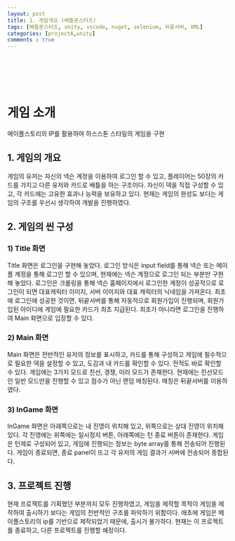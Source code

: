 ```yaml
---
layout: post
title: 1. 게임개요 (배틀몬스터즈)
tags: [배틀몬스터즈, unity, vscode, nuget, selenium, 뒤끝서버, XML]
categories: [projectA,unity]
comments : true
---
```

<br>
<br>
<br>
<br>

# 게임 소개

메이플스토리의 IP를 활용하여 하스스톤 스타일의 게임을 구현

## 1. 게임의 개요

게임의 유저는 자신의 넥슨 계정을 이용하여 로그인 할 수 있고, 플레이어는 50장의 카드를 가지고 다른 유저와 카드로 배틀을 하는 구조이다. 자신이 덱을 직접 구성할 수 있고, 각 카드에는 고유한 효과나 능력을 보유하고 있다. 현재는 게임의 완성도 보다는 게임의 구조를 우선시 생각하여 개발을 진행하였다. 

## 2. 게임의 씬 구성
### 1) Title 화면
Title 화면은 로그인을 구현해 놓았다. 로그인 방식은 input field를 통해 넥슨 또는 메이플 계정을 통해 로그인 할 수 있으며, 현재에는 넥슨 계정으로 로그인 되는 부분만 구현해 놓았다. 로그인은 크롤링을 통해 넥슨 홈페이지에서 로그인한 계정이 성공적으로 로그인이 되면 대표캐릭터 이미지, 서버 이미지와 대표 캐릭터의 닉네임을 가져온다. 최초에 로그인에 성공한 것이면, 뒤끝서버를 통해 자동적으로 회원가입이 진행되며, 회원가입된 아이디에 게임에 필요한 카드가 최초 지급된다. 최초가 아니라면 로그인을 진행하여 Main 화면으로 입장할 수 있다.
### 2) Main 화면
Main 화면은 전반적인 유저의 정보를 표시하고, 카드를 통해 구성하고 게임에 필수적으로 필요한 덱을 설정할 수 있고, 도감과 내 카드를 확인할 수 있다. 전적도 바로 확인할 수 있다. 게임에는 3가지 모드로 친선, 경쟁, 미러 모드가 존재한다. 현재에는 친선모드인 일반 모드만을 진행할 수 있고 점수가 아닌 랜덤 매칭된다. 매칭은 뒤끝서버를 이용하였다.
### 3) InGame 화면
InGame 화면은 아래쪽으로는 내 진영이 위치해 있고, 위쪽으로는 상대 진영이 위치해 있다. 각 진영에는 위쪽에는 일시정지 버튼, 아래쪽에는 턴 종료 버튼이 존재한다. 게임은 턴제로 구성되어 있고, 게임에 진행되는 정보는 byte array를 통해 전송되어 진행된다. 게임이 종료되면, 종료 panel이 뜨고 각 유저의 게임 결과가 서버에 전송되어 종합된다. 

## 3. 프로젝트 진행
현재 프로젝트를 기획했던 부분까지 모두 진행하였고, 게임을 제작할 목적이 게임을 제작하여 출시하기 보다는 게임의 전반적인 구조를 파악하기 위함이다. 애초에 게임은 메이플스토리의 ip를 기반으로 제작되었기 때문에, 출시가 불가하다. 현재는 이 프로젝트를 종료하고, 다른 프로젝트를 진행할 예정이다.
